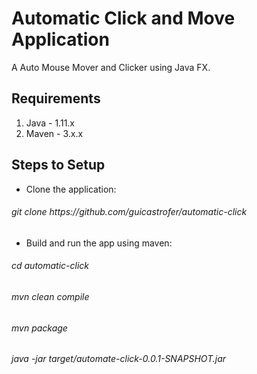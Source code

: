 #
<h1>Automatic Click and Move Application</h1>
A Auto Mouse Mover and Clicker using Java FX.

<h2>Requirements</h2>
<ol>
<li>Java - 1.11.x </li>
<li>Maven - 3.x.x</li>
</ol>


<h2>Steps to Setup</h2>
<ul>
<li>Clone the application:</li>
</ul>
<h6>git clone https://github.com/guicastrofer/automatic-click</h6>
<ul>
<li>Build and run the app using maven:</li>
</ul>
<h6>cd automatic-click</h6>
<h6>mvn clean compile</h6>
<h6>mvn package</h6>
<h6>java -jar target/automate-click-0.0.1-SNAPSHOT.jar</h6>
